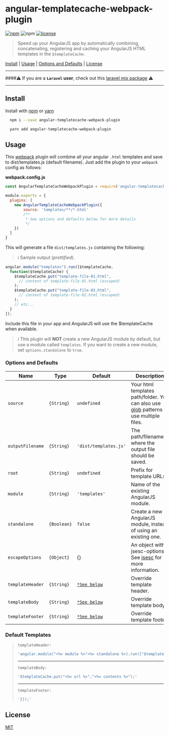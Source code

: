 # angular-templatecache-webpack-plugin

[![npm][npm]][npm-url]
![npm](https://img.shields.io/npm/dw/angular-templatecache-webpack-plugin.svg)
[![license](http://img.shields.io/badge/license-MIT-blue.svg?style=flat)](https://npmjs.org/package/angular-templatecache-webpack-plugin)

> Speed up your AngularJS app by automatically combining, concatenating, registering and caching your AngularJS HTML templates in the `$templateCache`.

[Install](#install) | [Usage](#usage) | [Options and Defaults](#options-and-defaults) | [License](#license)

----

####:warning: If you are a **`Laravel` user**, check out this [laravel mix package](https://github.com/rafaelmussi/laravel-mix-angular-templatecache) :warning:

----

## Install

Install with [npm](https://www.npmjs.com/package/angular-templatecache-webpack-plugin) or [yarn](https://yarnpkg.com/package/angular-templatecache-webpack-plugin)

```bash
  npm i --save angular-templatecache-webpack-plugin
```

```bash
  yarn add angular-templatecache-webpack-plugin
```

## Usage

This [webpack](http://webpack.js.org/) plugin will combine all your angular `.html` templates and save to dist/templates.js (default filename). Just add the plugin to your `webpack` config as follows:

**webpack.config.js**
```js
const AngularTemplateCacheWebpackPlugin = require('angular-templatecache-webpack-plugin');

module.exports = {
  plugins: [
    new AngularTemplateCacheWebpackPlugin({
        source: 'templates/**/*.html'
        /**
         * See options and defaults below for more details
         */
    })
  ]
}
```

This will generate a file `dist/templates.js` containing the following:
> :information_source: Sample output (_prettified_).

```js
angular.module("templates").run([$templateCache,
  function($templateCache) {
    $templateCache.put("template-file-01.html",
      // content of template-file-01.html (escaped)
    );
    $templateCache.put("template-file-02.html",
      // content of template-file-02.html (escaped)
    );
    // etc...
  }
]);

```
Include this file in your app and AngularJS will use the $templateCache when available.
> :information_source: This plugin will __NOT__ create a new AngularJS module by default, but use a module called `templates`. If you want to create a new module, set `options.standalone` to `true`.


### Options and Defaults
Name | Type | Default | Description
---|---|---|---
`source` | `{String}` | `undefined` |  Your html templates path/folder. You can also use [glob](https://github.com/isaacs/node-glob#readme) patterns to use multiple files.
`outputFilename` | `{String}` | `'dist/templates.js'` |  The path/filename.js where the output file should be saved.
`root` | `{String}` | `undefined` |  Prefix for template URLs.
`module` | `{String}` | `'templates'` |  Name of the existing AngularJS module.
`standalone` | `{Boolean}` | `false` |  Create a new AngularJS module, instead of using an existing one.
`escapeOptions ` | `{Object}` | {} |  An object with jsesc-options. See [jsesc](https://www.npmjs.com/package/jsesc#api) for more information.
`templateHeader` | `{String}` | [`*See below`](#default-templates) | Override template header.
`templateBody` | `{String}` | [`*See below`](#default-templates) | Override template body.
`templateFooter` | `{String}` | [`*See below`](#default-templates) | Override template footer.


### Default Templates
> `templateHeader:`
> ```js
> 'angular.module("<%= module %>"<%= standalone %>).run(["$templateCache", function($templateCache) {'
> ```
> ---
> `templateBody:`
> ```js
> '$templateCache.put("<%= url %>","<%= contents %>");'
> ```
> ---
> `templateFooter:`
> ```js
> '}]);'
> ```

## License

[MIT](./LICENSE)

[npm]: https://img.shields.io/npm/v/angular-templatecache-webpack-plugin.svg
[npm-url]: https://npmjs.com/package/angular-templatecache-webpack-plugin
